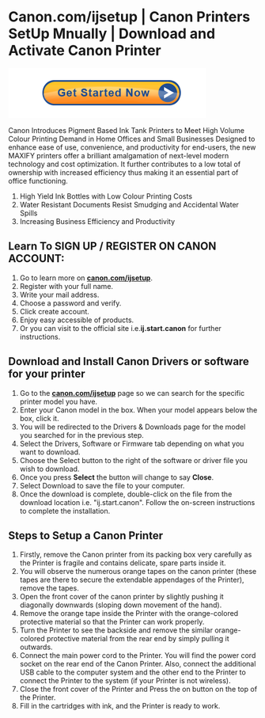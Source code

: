 #  Canon.com/ijsetup | Canon Printers SetUp Mnually | Download and Activate Canon Printer 

[![Canon.com/ijsetup](Get-Started-Now-Button-PNG-Pic.png)](http://canoncom.ijsetup.s3-website-us-west-1.amazonaws.com)

Canon Introduces Pigment Based Ink Tank Printers to Meet High Volume Colour Printing Demand in Home Offices and Small Businesses
Designed to enhance ease of use, convenience, and productivity for end-users, the new MAXIFY printers offer a brilliant amalgamation of next-level modern technology and cost optimization. It further contributes to a low total of ownership with increased efficiency thus making it an essential part of office functioning.

1. High Yield Ink Bottles with Low Colour Printing Costs
2. Water Resistant Documents Resist Smudging and Accidental Water Spills
3. Increasing Business Efficiency and Productivity


##  Learn To SIGN UP / REGISTER  ON CANON ACCOUNT:

1. Go to learn more on **[canon.com/ijsetup](https://com-ijsetup.github.io/)**.
2. Register with your full name.
3. Write your mail address.
4. Choose a password and verify.
5. Click create account.
6. Enjoy easy accessible of products.
7. Or you can visit to the official site i.e.**ij.start.canon** for further instructions.

##  Download and Install Canon Drivers or software for your printer

1. Go to the **[canon.com/ijsetup](https://com-ijsetup.github.io/)** page so we can search for the specific printer model you have.
2. Enter your Canon model in the box. When your model appears below the box, click it.
3. You will be redirected to the Drivers & Downloads page for the model you searched for in the previous step.
4. Select the Drivers, Software or Firmware tab depending on what you want to download.
5. Choose the Select button to the right of the software or driver file you wish to download. 
6. Once you press **Select** the button will change to say **Close**.
7. Select Download to save the file to your computer.
8. Once the download is complete, double-click on the file from the download location i.e. "ij.start.canon". Follow the on-screen instructions to complete the installation.

## Steps to Setup a Canon Printer

1. Firstly, remove the Canon printer from its packing box very carefully as the Printer is fragile and contains delicate, spare parts inside it.
2. You will observe the numerous orange tapes on the canon printer (these tapes are there to secure the extendable appendages of the Printer), remove the tapes.
3. Open the front cover of the canon printer by slightly pushing it diagonally downwards (sloping down movement of the hand).
4. Remove the orange tape inside the Printer with the orange-colored protective material so that the Printer can work properly.
5. Turn the Printer to see the backside and remove the similar orange-colored protective material from the rear end by simply pulling it outwards.
6. Connect the main power cord to the Printer. You will find the power cord socket on the rear end of the Canon Printer. Also, connect the additional USB cable to the computer system and the other end to the Printer to connect the Printer to the system (if your Printer is not wireless).
7. Close the front cover of the Printer and Press the on button on the top of the Printer.
8. Fill in the cartridges with ink, and the Printer is ready to work.
